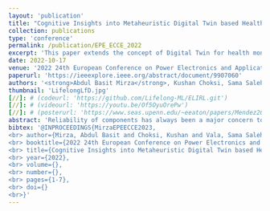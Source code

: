 ```yaml
---
layout: 'publication'
title: "Cognitive Insights into Metaheuristic Digital Twin based Health Monitoring of DC-DC Converters"
collection: publications
type: 'conference'
permalink: /publication/EPE_ECCE_2022
excerpt: 'This paper extends the concept of Digital Twin for health monitoring of DC-DC converters and analyzes the performance of Particle Swarm Optimization (PSO) and Genetic Algorithm (GA).'
date: 2022-10-17
venue: '2022 24th European Conference on Power Electronics and Applications (EPE&#39;22 ECCE Europe)'
paperurl: 'https://ieeexplore.ieee.org/abstract/document/9907060'
authors: '<strong>Abdul Basit Mirza</strong>, Kushan Choksi, Sama Salehi Vala, Radha Krishna Moorthy, Madhu Sudhan Chinthavali and <a href="https://www.stonybrook.edu/commcms/electrical/people/-core_faculty/luo_fang">Fang Luo</a>'
thumbnail: 'LifelongLfD.jpg'
[//]: # (codeurl: 'https://github.com/Lifelong-ML/ELIRL.git')
[//]: # (videourl: 'https://youtu.be/Of5OyuOrePw')
[//]: # (posterurl: 'https://www.seas.upenn.edu/~eeaton/papers/Mendez2018Lifelong-poster.pdf')
abstract: 'Reliability of components has always been a major concern to the performance and stability of DC-DC converters. After long-term operation, these passive components and switching devices start to degrade and become weak to withstand normal electrical and thermal stresses. An insightful digital interface to the physical layer known as Digital Twin (DT) can be a sustainable solution for ensuring reliability. This paper extends the DT concept to component level health monitoring in DC-DC converters. The proposed concept is noninvasive and does not require additional sensors. The working principle is to minimize the weighted least squared error between the digital twin output and the measured data of state variables through metaheuristic optimization. An application for Two-Phase Interleaved Boost Converter with reverse coupled inductor is considered and Hardware-in-the-loop (HIL) platform is used for sensitivity analysis for component degradation. Further, the optimization problem is solved using the following two popular metaheuristic optimization methods: Particle Swarm Optimization (PSO) and Genetic Algorithm (GA). Further, the performance of both methods for 20 executions in terms of computational time; convergence rate and dispersion are compared. It is evident from the results that GA outperforms PSO with 50 % less execution time and better accuracy> 95 %.'
bibtex: '@INPROCEEDINGS{MirzaEPEECCE2023,
<br> author={Mirza, Abdul Basit and Choksi, Kushan and Vala, Sama Salehi and Radha, Krishna Moorthy and Chinthavali, Madhu Sudhan and Luo, Fang},
<br> booktitle={2022 24th European Conference on Power Electronics and Applications (EPE&#39;22 ECCE Europe)},    
<br> title={Cognitive Insights into Metaheuristic Digital Twin based Health Monitoring of DC-DC Converters},  
<br> year={2022},
<br> volume={},
<br> number={},
<br> pages={1-7},
<br> doi={}
<br>}'
---
```

